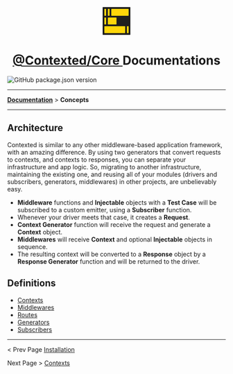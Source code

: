 <div align="center">
    <img alt="Contexted Logo" width="64" src="https://raw.githubusercontent.com/contexted-js/brand/master/dark/main-fill.svg">
    <h1>
		<a href="https://github.com/contexted-js/core">
        	@Contexted/Core
    	</a>
		<span>Documentations</span>
	</h1>
</div>

<img alt="GitHub package.json version" src="https://img.shields.io/github/package-json/v/contexted-js/core">

---

[**Documentation**](../README.md) > **Concepts**

---

## Architecture

Contexted is similar to any other middleware-based application framework, with an amazing difference. By using two generators that convert requests to contexts, and contexts to responses, you can separate your infrastructure and app logic. So, migrating to another infrastructure, maintaining the existing one, and reusing all of your modules (drivers and subscribers, generators, middlewares) in other projects, are unbelievably easy.

- **Middleware** functions and **Injectable** objects with a **Test Case** will be subscribed to a custom emitter, using a **Subscriber** function.
- Whenever your driver meets that case, it creates a **Request**.
- **Context Generator** function will receive the request and generate a **Context** object.
- **Middlewares** will receive **Context** and optional **Injectable** objects in sequence.
- The resulting context will be converted to a **Response** object by a **Response Generator** function and will be returned to the driver.

## Definitions

-	[Contexts](contexts.md)
-   [Middlewares](middlewares.md)
-   [Routes](routes.md)
-   [Generators](generators.md)
-   [Subscribers](subscribers.md)

---

< Prev Page
[Installation](../installation.md)

Next Page >
[Contexts](contexts.md)
